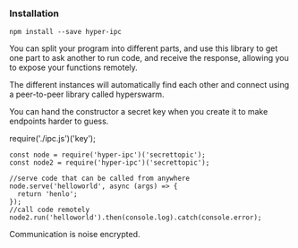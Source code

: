 ### Installation

```
npm install --save hyper-ipc
```
You can split your program into different parts, and use this library to
get one part to ask another to run code, and receive the response, 
allowing you to expose your functions remotely.

The different instances will automatically find each other and connect using
a peer-to-peer library called hyperswarm.

You can hand the constructor a secret key when you create it to make endpoints
harder to guess.

require('./ipc.js')('key');
```
const node = require('hyper-ipc')('secrettopic');
const node2 = require('hyper-ipc')('secrettopic');

//serve code that can be called from anywhere
node.serve('helloworld', async (args) => {
  return 'henlo';
});
//call code remotely
node2.run('helloworld').then(console.log).catch(console.error);
```

Communication is noise encrypted.
